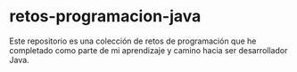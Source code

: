 # retos-programacion-java
Este repositorio es una colección de retos de programación que he completado como parte de mi aprendizaje y camino hacia ser desarrollador Java.
